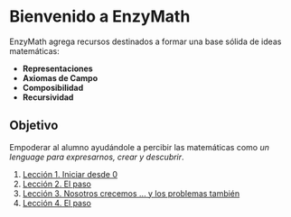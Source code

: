 # Bienvenido a EnzyMath


EnzyMath agrega recursos destinados a formar una base sólida de ideas matemáticas:

* **Representaciones**
* **Axiomas de Campo**
* **Composibilidad**
* **Recursividad**

## Objetivo

Empoderar al alumno ayudándole a percibir las matemáticas
como *un lenguage para expresarnos, crear y descubrir*.

1. [Lección 1. Iniciar desde 0](./leccion1.md)
2. [Lección 2. El paso](./leccion2.md)
3. [Lección 3. Nosotros crecemos ... y los problemas también](./leccion3.md)
4. [Lección 4. El paso](./leccion4.md)
